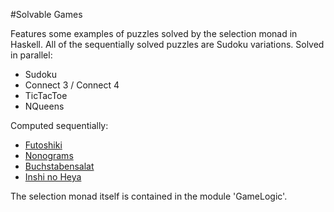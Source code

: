 #Solvable Games

Features some examples of puzzles solved by the selection monad in Haskell.
All of the sequentially solved puzzles are Sudoku variations.
Solved in parallel:
  * Sudoku
  * Connect 3 / Connect 4
  * TicTacToe
  * NQueens

Computed sequentially:
  * [Futoshiki](https://en.wikipedia.org/wiki/Futoshiki)
  * [Nonograms](https://en.wikipedia.org/wiki/Nonogram)
  * [Buchstabensalat](https://en.wikipedia.org/wiki/Buchstabensalat_(logic_puzzle))
  * [Inshi no Heya](https://en.wikipedia.org/wiki/Inshi_no_heya)

The selection monad itself is contained in the module 'GameLogic'.
